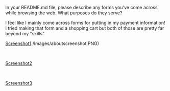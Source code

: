 In your README.md file, please describe any forms you've come across while browsing the web. What purposes do they serve?

 I feel like I mainly come across forms for putting in my payment information! I tried making that form and a shopping cart but both of those are pretty far beyond my "skills"

[Screenshot1]()./Images/aboutscreenshot.PNG)

<br>

[Screenshot2](./Images/indexscreenshot.PNG)

<br>

[Screenshot3](./Images/serviceScreenshot.PNG)